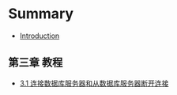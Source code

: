 # Summary

* [Introduction](README.md)

## 第三章 教程

* [3.1 连接数据库服务器和从数据库服务器断开连接](di-san-zhang-jiao-cheng/31-lian-jie-shu-ju-ku-fu-wu-qi-he-cong-shu-ju-ku-fu-wu-qi-duan-kai-lian-jie.md)

